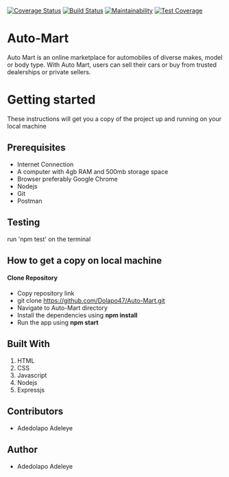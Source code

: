 [![Coverage Status](https://coveralls.io/repos/github/Dolapo47/Auto-Mart/badge.svg)](https://coveralls.io/github/Dolapo47/Auto-Mart)
[![Build Status](https://travis-ci.org/Dolapo47/Auto-Mart.svg?branch=develop)](https://travis-ci.org/Dolapo47/Auto-Mart)
[![Maintainability](https://api.codeclimate.com/v1/badges/6d3c025d3ab1790afcab/maintainability)](https://codeclimate.com/github/Dolapo47/Auto-Mart/maintainability)
[![Test Coverage](https://api.codeclimate.com/v1/badges/6d3c025d3ab1790afcab/test_coverage)](https://codeclimate.com/github/Dolapo47/Auto-Mart/test_coverage)
# Auto-Mart
Auto Mart is an online marketplace for automobiles of diverse makes, model or body type. With Auto Mart, users can sell their cars or buy from trusted dealerships or private sellers.

 
# Getting started
These instructions will get you a copy of the project up and running on your local machine

## Prerequisites
- Internet Connection
- A computer with 4gb RAM and 500mb storage space
- Browser preferably Google Chrome
- Nodejs
- Git
- Postman

## Testing
run 'npm test' on the terminal

## How to get a copy on local machine
#### Clone Repository

- Copy repository link
- git clone https://github.com/Dolapo47/Auto-Mart.git
- Navigate to Auto-Mart directory
- Install the dependencies using __npm install__
- Run the app using __npm start__

## Built With
1. HTML
1. CSS
1. Javascript
1. Nodejs
1. Expressjs

## Contributors
- Adedolapo Adeleye

## Author
- Adedolapo Adeleye
